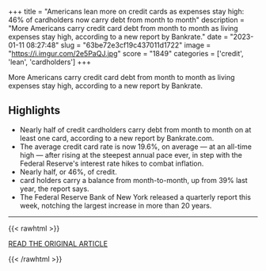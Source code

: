 +++
title = "Americans lean more on credit cards as expenses stay high: 46% of cardholders now carry debt from month to month"
description = "More Americans carry credit card debt from month to month as living expenses stay high, according to a new report by Bankrate."
date = "2023-01-11 08:27:48"
slug = "63be72e3cf19c437011d1722"
image = "https://i.imgur.com/2e5PaQJ.jpg"
score = "1849"
categories = ['credit', 'lean', 'cardholders']
+++

More Americans carry credit card debt from month to month as living expenses stay high, according to a new report by Bankrate.

## Highlights

- Nearly half of credit cardholders carry debt from month to month on at least one card, according to a new report by Bankrate.com.
- The average credit card rate is now 19.6%, on average — at an all-time high — after rising at the steepest annual pace ever, in step with the Federal Reserve's interest rate hikes to combat inflation.
- Nearly half, or 46%, of credit.
- card holders carry a balance from month-to-month, up from 39% last year, the report says.
- The Federal Reserve Bank of New York released a quarterly report this week, notching the largest increase in more than 20 years.

---

{{< rawhtml >}}
  <p class="article-category">
    <a target="_blank" href="https://www.cnbc.com/2023/01/10/americans-lean-heavily-on-credit-cards-amid-inflation.html">READ THE ORIGINAL ARTICLE</a>
  </p>
{{< /rawhtml >}}
